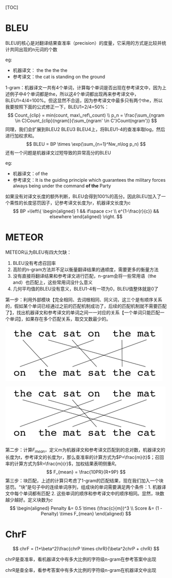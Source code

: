[TOC]

# BLEU

BLEU的核心是对翻译结果查准率（precision）的度量，它采用的方式是比较并统计共同出现的n元词的个数

eg:

- 机器译文： the the the the
- 参考译文：the cat is standing on the ground

1-gram：机器译文一共有4个单词，计算每个单词是否出现在参考译文中，因为上述例子中4个单词都是the，所以这4个单词都出现再来参考译文中，BLEU1=4/4=100%。但这显然不合适，因为参考译文中最多只有两个the，所以我要按照下面的公式修正一下，BLEU1=2/4=50%：
$$
Count_{clip} = min(count, max\_ref\_count) \\
p_n = \frac{\sum_{ngram \in C}Count_{clip}(ngram)}{\sum_{ngram' \in C'}Count(ngram')}
$$
同理，我们会扩展到BLEU2 BLEU3 BLEU4上，将BLEU1-4的查准率取log，然后进行加权求和。
$$
BLEU = BP \times \exp(\sum_{n=1}^Nw_n\log p_n)
$$
还有一个问题是机器译文过短导致的异常高分的BLEU

eg:

- 机器译文：of the
- 参考译文：It is the guiding principle which guarantees the military forces always being under the command **of the** Party

如果没有对译文长度的额外判断，BLEU会得到100%的高分。因此BLEU加入了一个乘性的长度惩罚因子，记参考译文长度为r，机器译文长度为c
$$
BP =\left\{
\begin{aligned}
1 && if\space c>r \\
e^{1-\frac{r}{c}} && elsewhere
\end{aligned}
\right.
$$


# METEOR

METEOR认为BLEU有四大欠缺：

1. BLEU没有考虑召回率
2. 高阶的n-gram方法并不足以衡量翻译结果的通顺度，需要更多的衡量方法
3. 没有直接将翻译结果和参考译文进行匹配，n-gram会将一些常用语（the and）也匹配上，这些常用词没什么意义
4. 几何平均值的BLEU没有意义，BLEU1-4有一项为0，BLEU值整体就是0了

第一步：利用外部模块【完全相同、去词根相同、同义词，这三个是有顺序关系的，假如某个单词已经通过之前的匹配机制成功了，后续的匹配机制就不需要匹配了】，找出机器译文和参考译文的单词之间一一对应的关系【一个单词只能匹配一个单词】，如果存在多个匹配关系，取交叉数最少的。

![](meteor1.webp)

![](meteor2.webp)

第二步：计算$F_{mean}$，定义m为机器译文和参考译文匹配到的总对数，机器译文的长度为t，参考译文的长度为r，那么查准率的计算方式为$P=\frac{m}{t}$；召回率的计算方式为$R=\frac{m}{r}$，加权结果表明侧重$R$。
$$
F_{mean} = \frac{10PR}{R+9P}
$$
第三步：块匹配，上述的计算只考虑了1-gram的匹配结果，现在我们加入一个块惩罚。“块”是句子中的连续单词序列，组成块的单词需要满足两个条件：1. 机器译文中每个单词都有匹配 2. 这些单词的顺序和参考译文中的顺序相同。显然，块数越少越好。定义块数为$c$
$$
\begin{aligned}
Penalty &= 0.5 \times (\frac{c}{m})^3 \\
Score &= (1 - Penalty) \times F_{mean}
\end{aligned}
$$

# ChrF

$$
chrF = (1+\beta^2)\frac{chrP \times chrR}{\beta^2chrP + chrR}
$$

chrP是查准率，看机器译文中有多大比例的字符级n-gram在参考答案中出现

chrR是查全率，看参考答案中有多大比例的字符级n-gram在机器译文中出现

